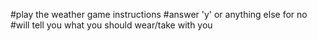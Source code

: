#play the weather game instructions
#answer 'y' or anything else for no
#will tell you what you should wear/take with you
